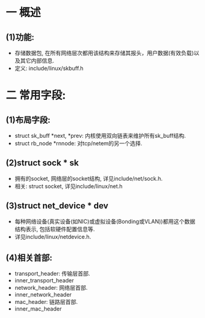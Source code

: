 # 一 概述
## (1)功能:
- 存储数据包, 在所有网络层次都用该结构来存储其报头，用户数据(有效负载)以及其它内部信息.
- 定义: include/linux/skbuff.h

# 二 常用字段:
## (1)布局字段:
- struct sk_buff *next, *prev: 内核使用双向链表来维护所有sk_buff结构.
- struct rb_node *rnnode: 对tcp/netem的另一个选择.

## (2)struct sock * sk
- 拥有的socket, 网络层的socket结构, 详见include/net/sock.h.
- 相关: struct socket, 详见include/linux/net.h

## (3)struct net_device * dev
- 每种网络设备(真实设备(如NIC)或虚拟设备(Bonding或VLAN))都用这个数据结构表示, 包括软硬件配置信息等.
- 详见include/linux/netdevice.h.

## (4)相关首部:
- transport_header: 传输层首部.
- inner_transport_header
- network_header: 网络层首部.
- inner_network_header
- mac_header: 链路层首部.
- inner_mac_header